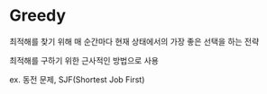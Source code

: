 # Greedy 

최적해를 찾기 위해 매 순간마다 현재 상태에서의 가장 좋은 선택을 하는 전략

최적해를 구하기 위한 근사적인 방법으로 사용



ex. 동전 문제, SJF(Shortest Job First)